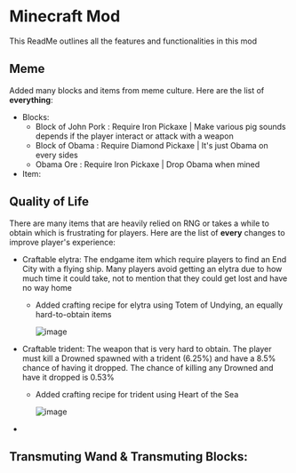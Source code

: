 # Minecraft Mod
This ReadMe outlines all the features and functionalities in this mod

## Meme
Added many blocks and items from meme culture. Here are the list of **everything**:
- Blocks:
  - Block of John Pork : Require Iron Pickaxe | Make various pig sounds depends if the player interact or attack with a weapon
  - Block of Obama : Require Diamond Pickaxe | It's just Obama on every sides
  - Obama Ore : Require Iron Pickaxe | Drop Obama when mined
- Item:

## Quality of Life
There are many items that are heavily relied on RNG or takes a while to obtain which is frustrating for players. Here are the list of **every** changes to improve player's experience:
- Craftable elytra: The endgame item which require players to find an End City with a flying ship. Many players avoid getting an elytra due to how much time it could take, not to mention that they could get lost and have no way home
  - Added crafting recipe for elytra using Totem of Undying, an equally hard-to-obtain items

    ![image](https://github.com/user-attachments/assets/b1ae92d9-8ee8-4a08-b58f-5e39340c45b8)
- Craftable trident: The weapon that is very hard to obtain. The player must kill a Drowned spawned with a trident (6.25%) and have a 8.5% chance of having it dropped. The chance of killing any Drowned and have it dropped is 0.53%
  - Added crafting recipe for trident using Heart of the Sea

    ![image](https://github.com/user-attachments/assets/12845b05-32a0-4e33-9643-b8d668814c29)
- 
## Transmuting Wand & Transmuting Blocks:

